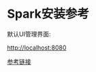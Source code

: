 # Spark安装参考


默认UI管理界面:

[http://localhost:8080](http://localhost:8080)

[参考链接](https://www.linuxidc.com/Linux/2017-08/146215.htm)

<!--
create time: 2018-03-20 13:26:41
Author: Alfred

This file is created by Marboo<http://marboo.io> template file $MARBOO_HOME/.media/starts/default.md
本文件由 Marboo<http://marboo.io> 模板文件 $MARBOO_HOME/.media/starts/default.md 创建
-->

